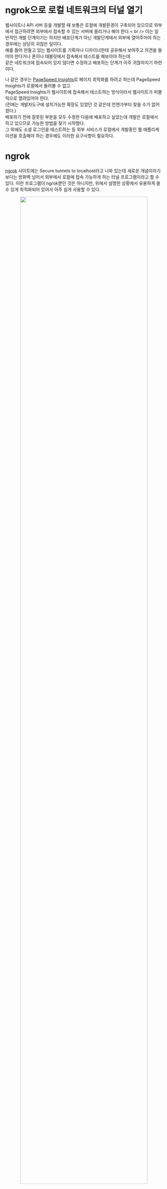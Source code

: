 # ngrok으로 로컬 네트워크의 터널 열기

웹사이트나 API 서버 등을 개발할 때 보통은 로컬에 개발환경이 구축되어 있으므로 외부에서 접근하려면 외부에서 접속할 수 있는 서버에 올리거나 해야 한다.< br /> 
이는 일반적인 개발 단계이기는 하지만 배포단계가 아닌 개발단계에서 외부에 열어주어야 하는 경우에는 상당히 귀찮은 일이다. <br />
예를 들어 만들고 있는 웹사이트를 기획자나 디자이너한테 공유해서 보여주고 의견을 들어야 한다거나 폰이나 태블릿에서 접속해서 테스트를 해보아야 하는데 <br />
같은 네트워크에 접속되어 있지 않다면 수정하고 배포하는 단계가 아주 귀찮아지기 마련이다. <br />

나 같은 경우는 [PageSpeed Insights](https://developers.google.com/speed/pagespeed/insights/)로 페이지 최적화를 하려고 하는데 PageSpeed Insights가 로컬에서 돌려볼 수 없고  <br />
PageSpeed Insights가 웹사이트에 접속해서 테스트하는 방식이라서 웹사이트가 퍼블릭으로 열려있어야 한다.  <br />
(전에는 개발자도구에 설치가능한 확장도 있었던 것 같은데 언젠가부터 찾을 수가 없어졌다.)  <br />
배포하기 전에 잘못된 부분을 모두 수정한 다음에 배포하고 싶었는데 개발은 로컬에서 하고 있으므로 가능한 방법을 찾기 시작했다.  <br />
그 외에도 소셜 로그인을 테스트하는 등 외부 서비스가 로컬에서 개발중인 웹 애플리케이션을 호출해야 하는 경우에도 이러한 요구사항이 필요하다.  <br />

# ngrok
[ngrok](https://ngrok.com/) 사이트에는 Secure tunnels to localhost라고 나와 있는데 새로운 개념이라기보다는 방화벽 넘어서 외부에서 로컬에 접속 가능하게 하는 터널 프로그램이라고 할 수 있다. 
이런 프로그램이 ngrok뿐인 것은 아니지만, 위에서 설명한 상황에서 유용하게 쓸 수 있게 최적화되어 있어서 아주 쉽게 사용할 수 있다.

<p align = "center"><img src = "https://blog.outsider.ne.kr/attach/1/x9152679422.jpg.pagespeed.ic.Oy308VWBBP.webp" width = 90%></img>

ngrok 사이트에서 Mac, Linux, Windows 프로그램을 제공하고 있다. <br />
Mac이나 Linux 같은 경우는 쉘 스크립트를 받아서 자신의 <code>PATH</code>아래 넣으면 다음과 같이 커맨드라인 명령어를 사용할 수 있다.

``` bash
  ngrok
NAME:
   ngrok - tunnel local ports to public URLs and inspect traffic

DESCRIPTION:
    ngrok exposes local networked services behinds NATs and firewalls to the
    public internet over a secure tunnel. Share local websites, build/test
    webhook consumers and self-host personal services.
    Detailed help for each command is available with 'ngrok help <command>'.
    Open http://localhost:4040 for ngrok's web interface to inspect traffic.

EXAMPLES:
    ngrok http 80                    # secure public URL for port 80 web server
    ngrok http -subdomain=baz 8080   # port 8080 available at baz.ngrok.io
    ngrok http foo.dev:80            # tunnel to host:port instead of localhost
    ngrok tcp 22                     # tunnel arbitrary TCP traffic to port 22
    ngrok tls -hostname=foo.com 443  # TLS traffic for foo.com to port 443
    ngrok start foo bar baz          # start tunnels from the configuration file

VERSION:
   2.0.19

AUTHOR:
  inconshreveable - <alan@ngrok.com>

COMMANDS:
   authtoken  save authtoken to configuration file
   credits  prints author and licensing information
   http   start an HTTP tunnel
   start  start tunnels by name from the configuration file
   tcp    start a TCP tunnel
   test   test ngrok service end-to-end
   tls    start a TLS tunnel
   update update to the latest version
   version  print the version string
   help   Shows a list of commands or help for one command

```

# ngrok 사용방법
위 도움말에서 나오듯이 가장 많이 사용할 HTTP 서버를 외부에 열고자 하면 <code>ngrok http 3000</code>과 같이 실행하면 로컬의 3000 포트 즉, <code>127.0.0.1:3000</code>을 ngrok 도메인과 연결해서 터널을 열어준다.

``` linux

  ngrok by @inconshreveable                                                                                              (Ctrl+C to quit)

  Tunnel Status      online
  Version            2.0.19/2.0.19
  Web Interface      http://127.0.0.1:4040
  Forwarding         http://7eb69b3e.ngrok.io -> localhost:3000
  Forwarding         https://7eb69b3e.ngrok.io -> localhost:3000

  Connections        ttl     opn     rt1     rt5     p50     p90
                     0       0       0.00    0.00    0.00    0.00
                   
```

터미널 창 전체가 ngrok의 접속 상태를 알 수 있는 대시보드처럼 나온다. <br />
앞에서 <code>3000</code?포트를 지정했으므로 <code>http://7eb69b3e.ngrok.io</code>나 <code>https://7eb69b3e.ngrok.io</code>로 접속하면 <br />
로컬의 <code>http://127.0.0.1:3000</code>로 접속을 연결해 준다. 로컬에서 간단히 웹 어플리케이션을 띄어놓고 ngrok로 연결한 뒤 <br />
바로 ngrok 주소를 공유하면 같은 네트워크가 아니더라도 어디서나 접근할 수 있다. <br />

<p align = "center"><img src = "https://blog.outsider.ne.kr/attach/1/x5451170611.gif.pagespeed.ic.SXk5853Zyd.webp" width = 90%></img>

접속할 때마다 하단에는 접속로그가 나타나고 개발 시에는 별로 중요하진 않지만, 평균 연결 시간도 알 수 있다. <br />
간단한 명령어로 바로 로컬에서 개발 중이던 웹 애플리케이션을 공개로 열 수 있어서 최근에 애용해서 사용하고 있다. <br />
앞에서 얘기한 **PageSpeed Insights** 나 [W3C Markup Validation](https://validator.w3.org/)같은 경우로 ngrok로 열어서 URL을 입력하면 <br />
소스를 수정하면서 바로 결과를 확인할 수 있어서 최근에 애용하고 있다. <br />

이 외에도 tcp 접속에 터널을 만들거나 다양한 옵션이 존재하지만, 너무 많아서 아직은 기본 설정만 사용하고 있다.  <br />
그리고 ngrok은 유료 서비스라서 서브도메인이나 호스트 명을 지정하려면 유료 플랜을 사용해야 하지만 이런 요구사항 없이 간단하게 터널링을 사용하는 것은 무료플랜 뿐만 아니라 가입을 하지 않아도 사용할 수 있다.  <br />
설정파일을 만들어 놓고 사용하는 방법은 문서만으로는 서브도메인 등을 사용하지 않으면 무료 플랜에서도 사용할 수 있어야 하는데 여러 가지로 설정해 봐도 계속 subdomain은 유료플랜에서만 가능하다고 오류가 나와서 아직 설정파일은 쓰지 못하고 있다.  <br />
실행명령어가 간단해서 크게 상관은 없다. <br />

# 대시보드
앞에서 터미널에도 접속 로그 등을 볼 수 있었지만(<code>-inspect=false</code>옵션을 주면 로그가 남지 않는다.) 
실행하면 자동으로 웹에서 로그나 상태를 볼 수 있는 대시보드가 <code>http://127.0.0.1:4040</code>에 실행된다. 
단순 개발할 때는 크게 필요하진 않아 보이지만 터미널 사용이 익숙지 않다면 웹으로 보는 것도 나쁘지 않다.
<p align = "center"><img src = "https://blog.outsider.ne.kr/attach/1/x8685677165.gif.pagespeed.ic.j7A1-HYNcl.webp" width = 90%></img>
Inspect 화면에서 접속로그를 모두 볼 수 있다. <br />

<p align = "center"><img src = "https://blog.outsider.ne.kr/attach/1/x3800650092.gif.pagespeed.ic.s9UkvRalSS.webp" width = 90%></img>
Status 화면에서는 실행된 ngrok의 설정옵션과 접속 속도 등을 확인할 수 있다.
